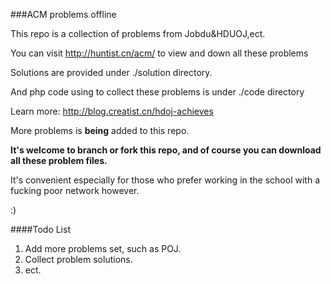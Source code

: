 ###ACM problems offline

This repo is a collection of problems from Jobdu&HDUOJ,ect.

You can visit <http://huntist.cn/acm/> to view and down all these problems

Solutions are provided under ./solution directory.

And php code using to collect these problems is under ./code directory

Learn more: <http://blog.creatist.cn/hdoj-achieves>

More problems is __being__ added to this repo.

**It's welcome to branch or fork this repo, and of course you can download all these problem files.**

It's convenient especially for those who prefer working in the school with a fucking poor network however.

:)

####Todo List
1. Add more problems set, such as POJ.
2. Collect problem solutions.
3. ect.